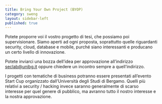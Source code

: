 ```yaml
---
title: Bring Your Own Project (BYOP)
category: sweng
layout: sidebar-left
published: true
---
```

Potete proporre voi il vostro progetto di tesi, che possiamo poi supervisionare.
Siamo aperti ad ogni proposta, soprattutto quelle riguardanti security, cloud,
database e mobile, purché siano interessanti e producano un certo livello di innovazione.

Potete inviarci una bozza dell’idea per approvazione all’indirizzo [seclab@unibg.it](seclab@unibg.it)
oppure chiedere un incontro sempre a quell’indirizzo.

I progetti con tematiche di business potranno essere presentati all’evento
Start Cup organizzato dall’Università degli Studi di Bergamo.
Quelli più relativi a security / hacking invece saranno generalmente di scarso
interesse per quel genere di pubblico, ma avranno tutto il nostro interesse e
la nostra approvazione.
